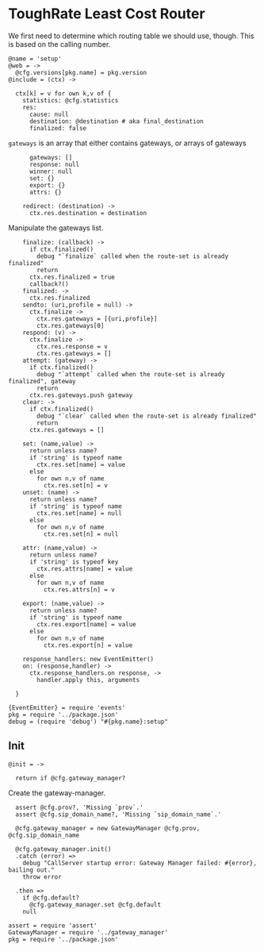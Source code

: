 ToughRate Least Cost Router
===========================

We first need to determine which routing table we should use, though.
This is based on the calling number.

    @name = 'setup'
    @web = ->
      @cfg.versions[pkg.name] = pkg.version
    @include = (ctx) ->

      ctx[k] = v for own k,v of {
        statistics: @cfg.statistics
        res:
          cause: null
          destination: @destination # aka final_destination
          finalized: false

`gateways` is an array that either contains gateways, or arrays of gateways

          gateways: []
          response: null
          winner: null
          set: {}
          export: {}
          attrs: {}

        redirect: (destination) ->
          ctx.res.destination = destination

Manipulate the gateways list.

        finalize: (callback) ->
          if ctx.finalized()
            debug "`finalize` called when the route-set is already finalized"
            return
          ctx.res.finalized = true
          callback?()
        finalized: ->
          ctx.res.finalized
        sendto: (uri,profile = null) ->
          ctx.finalize ->
            ctx.res.gateways = [{uri,profile}]
            ctx.res.gateways[0]
        respond: (v) ->
          ctx.finalize ->
            ctx.res.response = v
            ctx.res.gateways = []
        attempt: (gateway) ->
          if ctx.finalized()
            debug "`attempt` called when the route-set is already finalized", gateway
            return
          ctx.res.gateways.push gateway
        clear: ->
          if ctx.finalized()
            debug "`clear` called when the route-set is already finalized"
            return
          ctx.res.gateways = []

        set: (name,value) ->
          return unless name?
          if 'string' is typeof name
            ctx.res.set[name] = value
          else
            for own n,v of name
              ctx.res.set[n] = v
        unset: (name) ->
          return unless name?
          if 'string' is typeof name
            ctx.res.set[name] = null
          else
            for own n,v of name
              ctx.res.set[n] = null

        attr: (name,value) ->
          return unless name?
          if 'string' is typeof key
            ctx.res.attrs[name] = value
          else
            for own n,v of name
              ctx.res.attrs[n] = v

        export: (name,value) ->
          return unless name?
          if 'string' is typeof name
            ctx.res.export[name] = value
          else
            for own n,v of name
              ctx.res.export[n] = value

        response_handlers: new EventEmitter()
        on: (response,handler) ->
          ctx.response_handlers.on response, ->
            handler.apply this, arguments

      }

    {EventEmitter} = require 'events'
    pkg = require '../package.json'
    debug = (require 'debug') "#{pkg.name}:setup"

Init
----

    @init = ->

      return if @cfg.gateway_manager?

Create the gateway-manager.

      assert @cfg.prov?, 'Missing `prov`.'
      assert @cfg.sip_domain_name?, 'Missing `sip_domain_name`.'

      @cfg.gateway_manager = new GatewayManager @cfg.prov, @cfg.sip_domain_name

      @cfg.gateway_manager.init()
      .catch (error) =>
        debug "CallServer startup error: Gateway Manager failed: #{error}, bailing out."
        throw error

      .then =>
        if @cfg.default?
          @cfg.gateway_manager.set @cfg.default
        null

    assert = require 'assert'
    GatewayManager = require '../gateway_manager'
    pkg = require '../package.json'
